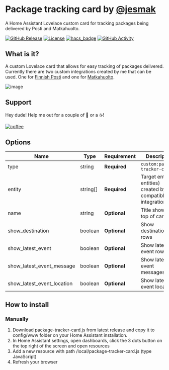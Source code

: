 # Package tracking card by [@jesmak](https://www.github.com/jesmak)

A Home Assistant Lovelace custom card for tracking packages being delivered by Posti and Matkahuolto.

[![GitHub Release][releases-shield]][releases]
[![License][license-shield]](LICENSE.md)
[![hacs_badge](https://img.shields.io/badge/HACS-Default-orange.svg?style=for-the-badge)](https://github.com/custom-components/hacs)
[![GitHub Activity][commits-shield]][commits]

## What is it?

A custom Lovelace card that allows for easy tracking of packages delivered. Currently there are two custom integrations created by
me that can be used. One for [Finnish Posti](https://github.com/jesmak/posti_tracking) and one for [Matkahuolto](https://github.com/jesmak/matkahuolto_tracking).

![image](https://user-images.githubusercontent.com/54674286/198891277-9f601d55-2214-4559-832e-b207b110769c.png)

## Support

Hey dude! Help me out for a couple of :beers: or a :coffee:!

[![coffee](https://www.buymeacoffee.com/assets/img/custom_images/black_img.png)](https://www.buymeacoffee.com/jesmak)

## Options

| Name                       | Type    | Requirement  | Description                                       | Default             |
| -------------------------- | ------- | ------------ | ------------------------------------------------- | ------------------- |
| type                       | string  | **Required** | `custom:package-tracker-card`                     |                     |
| entity                     | string[]| **Required** | Target entity (or entities) created by a compatible integration |                     |
| name                       | string  | **Optional** | Title shown on top of card                        |                     |
| show_destination           | boolean | **Optional** | Show destination rows                             | `true`              |
| show_latest_event          | boolean | **Optional** | Show latest event rows                            | `true`              |
| show_latest_event_message  | boolean | **Optional** | Show latest event messages                        | `true`              |
| show_latest_event_location | boolean | **Optional** | Show latest event location                        | `true`              |

## How to install

### Manually

1. Download package-tracker-card.js from latest release and copy it to config/www folder on your Home Assistant installation.
2. In Home Assistant settings, open dashboards, click the 3 dots button on the top right of the screen and open resources
3. Add a new resource with path /local/package-tracker-card.js (type JavaScript)
4. Refresh your browser

[commits-shield]: https://img.shields.io/github/commit-activity/y/jesmak/package-tracker-card.svg?style=for-the-badge
[commits]: https://github.com/jesmak/package-tracker-card/commits/master
[license-shield]: https://img.shields.io/github/license/jesmak/package-tracker-card.svg?style=for-the-badge
[maintenance-shield]: https://img.shields.io/maintenance/yes/2022.svg?style=for-the-badge
[releases-shield]: https://img.shields.io/github/release/jesmak/package-tracker-card.svg?style=for-the-badge
[releases]: https://github.com/jesmak/package-tracker-card/releases
